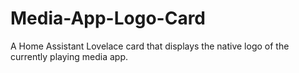 # Media-App-Logo-Card
A Home Assistant Lovelace card that displays the native logo of the currently playing media app.
